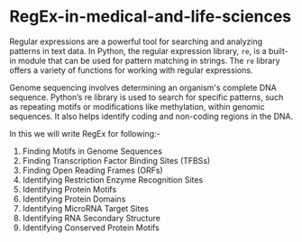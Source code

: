 # RegEx-in-medical-and-life-sciences<br>
Regular expressions are a powerful tool for searching and analyzing patterns in text data. In Python, the regular expression library, `re`, is a built-in module that can be used for pattern matching in strings. The `re` library offers a variety of functions for working with regular expressions.<br>

Genome sequencing involves determining an organism's complete DNA sequence. Python’s re library is used to search for specific patterns, such as repeating motifs or modifications like methylation, within genomic sequences. It also helps identify coding and non-coding regions in the DNA.<br>

In this we will write RegEx for following:-<br>
1. Finding Motifs in Genome Sequences
2. Finding Transcription Factor Binding Sites (TFBSs)
3. Finding Open Reading Frames (ORFs)
4. Identifying Restriction Enzyme Recognition Sites
5. Identifying Protein Motifs
6. Identifying Protein Domains
7. Identifying MicroRNA Target Sites
8. Identifying RNA Secondary Structure
9. Identifying Conserved Protein Motifs


